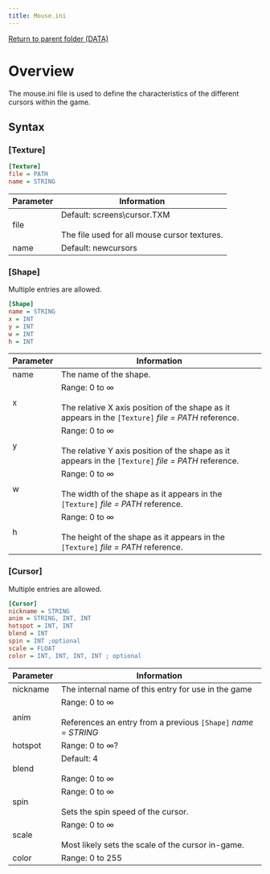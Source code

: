```yaml
---
title: Mouse.ini
---
```


[Return to parent folder (DATA)](../DATA)

# Overview

The mouse.ini file is used to define the characteristics of the different cursors within the game.

## Syntax

### [Texture]
```ini
[Texture]
file = PATH
name = STRING
```
| Parameter | Information |
|--|--|
| file | Default: screens\cursor.TXM <br/><br/> The file used for all mouse cursor textures. |
| name | Default: newcursors | 

### [Shape]
Multiple entries are allowed.
```ini
[Shape]
name = STRING
x = INT
y = INT
w = INT
h = INT
```
| Parameter | Information |
|--|--|
| name | The name of the shape. |
| x | Range: 0 to ∞ <br/><br/> The relative X axis position of the shape as it appears in the `[Texture]` *file = PATH* reference. |
| y | Range: 0 to ∞ <br/><br/> The relative Y axis position of the shape as it appears in the `[Texture]` *file = PATH* reference. |
| w | Range: 0 to ∞ <br/><br/> The width of the shape as it appears in the `[Texture]` *file = PATH* reference. |
| h | Range: 0 to ∞ <br/><br/> The height of the shape as it appears in the `[Texture]` *file = PATH* reference. |

### [Cursor]
Multiple entries are allowed.
```ini
[Cursor]
nickname = STRING
anim = STRING, INT, INT
hotspot = INT, INT
blend = INT
spin = INT ;optional
scale = FLOAT
color = INT, INT, INT, INT ; optional
```
| Parameter | Information |
|--|--|
| nickname | The internal name of this entry for use in the game |
| anim | Range: 0 to ∞ <br/><br/> References an entry from a previous `[Shape]` *name = STRING*|
| hotspot | Range: 0 to ∞? |
| blend | Default: 4 <br/><br/> Range: 0 to ∞ |
| spin | Range: 0 to ∞ <br/><br/> Sets the spin speed of the cursor. |
| scale | Range: 0 to ∞ <br/><br/> Most likely sets the scale of the cursor in-game. |
| color | Range: 0 to 255 |
